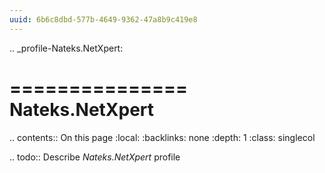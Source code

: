 ```yaml
---
uuid: 6b6c8dbd-577b-4649-9362-47a8b9c419e8
---
```

.. _profile-Nateks.NetXpert:

===============
Nateks.NetXpert
===============

.. contents:: On this page
    :local:
    :backlinks: none
    :depth: 1
    :class: singlecol

.. todo::
    Describe *Nateks.NetXpert* profile

